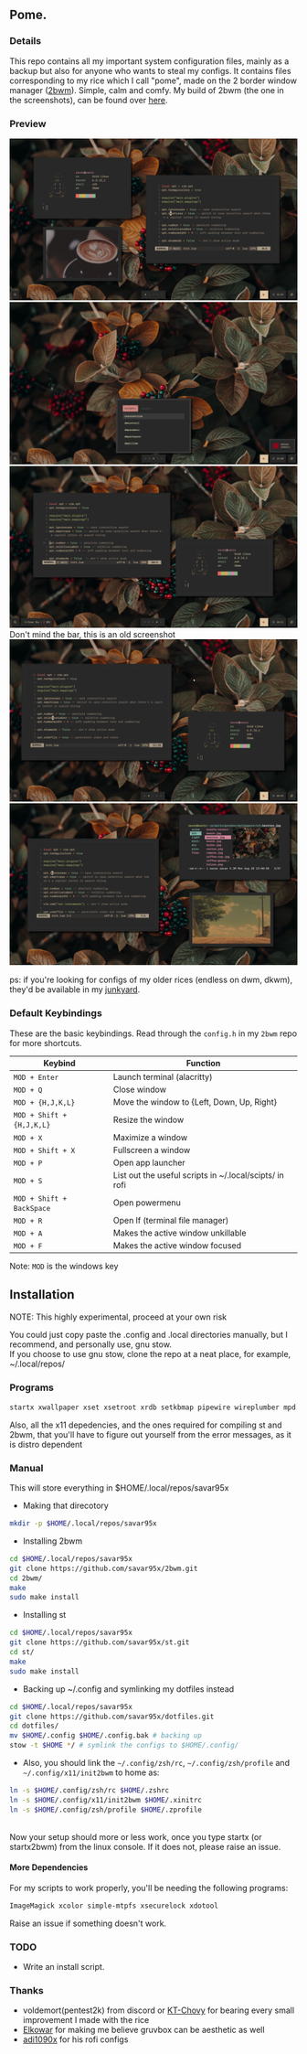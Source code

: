 
## Pome.
### Details
This repo contains all my important system configuration files, mainly as a backup but also for anyone who wants to steal my configs.
It contains files corresponding to my rice which I call "pome", made on the 2 border window manager ([2bwm](https://github.com/venam/2bwm)). Simple, calm and comfy.
My build of 2bwm (the one in the screenshots), can be found over [here](https://github.com/savar95x/2bwm).
### Preview
<img src=.assets/pome/new3.png />
<img src=.assets/pome/new4.png />
<img src=.assets/pome/new2.png />
Don't mind the bar, this is an old screenshot
<img src=.assets/pome/new1.png />
<img src=.assets/pome/old.png />

<!--My rice on 2bwm using gruvbox. Simple, calm and comfy. I call it "pome".-->

ps:
if you're looking for configs of my older rices (endless on dwm, dkwm), they'd be available in my [junkyard](https://github.com/savar95x/junkyard).

### Default Keybindings

These are the basic keybindings. Read through the `config.h` in my `2bwm` repo for more shortcuts.

|        Keybind            |                 Function                                     |
| ------------------------- | ------------------------------------------------------------ |
| `MOD + Enter`             | Launch terminal (alacritty)                                  |
| `MOD + Q`                 | Close window                                                 |
| `MOD + {H,J,K,L}`         | Move the window to {Left, Down, Up, Right}                   |
| `MOD + Shift + {H,J,K,L}` | Resize the window                                            |
| `MOD + X`                 | Maximize a window                                            |
| `MOD + Shift + X`         | Fullscreen a window                                          |
| `MOD + P`                 | Open app launcher                                            |
| `MOD + S`                 | List out the useful scripts in ~/.local/scipts/ in rofi      |
| `MOD + Shift + BackSpace` | Open powermenu                                               |
| `MOD + R`                 | Open lf (terminal file manager)                              |
| `MOD + A`                 | Makes the active window unkillable                           |
| `MOD + F`                 | Makes the active window focused                              |

Note: `MOD` is the windows key

## Installation

NOTE: This highly experimental, proceed at your own risk

You could just copy paste the .config and .local directories manually, but I recommend, and personally use, gnu stow.<br>
If you choose to use gnu stow, clone the repo at a neat place, for example, ~/.local/repos/

### Programs
```bash
startx xwallpaper xset xsetroot xrdb setkbmap pipewire wireplumber mpd ncmpcpp picom xbanish redshift polybar rofi firefox mpv gotop
```
Also, all the x11 depedencies, and the ones required for compiling st and 2bwm, that you'll have to figure out yourself from the error messages, as it is distro dependent

### Manual
This will store everything in $HOME/.local/repos/savar95x

- Making that direcotory
```bash
mkdir -p $HOME/.local/repos/savar95x
```

- Installing 2bwm
```bash
cd $HOME/.local/repos/savar95x
git clone https://github.com/savar95x/2bwm.git
cd 2bwm/
make
sudo make install
```

- Installing st
```bash
cd $HOME/.local/repos/savar95x
git clone https://github.com/savar95x/st.git
cd st/
make
sudo make install
```

- Backing up ~/.config and symlinking my dotfiles instead
```bash
cd $HOME/.local/repos/savar95x
git clone https://github.com/savar95x/dotfiles.git
cd dotfiles/
mv $HOME/.config $HOME/.config.bak # backing up
stow -t $HOME */ # symlink the configs to $HOME/.config/
```

- Also, you should link the `~/.config/zsh/rc`, `~/.config/zsh/profile` and `~/.config/x11/init2bwm` to home as:
```bash
ln -s $HOME/.config/zsh/rc $HOME/.zshrc
ln -s $HOME/.config/x11/init2bwm $HOME/.xinitrc
ln -s $HOME/.config/zsh/profile $HOME/.zprofile
```

<br>Now your setup should more or less work, once you type startx (or startx2bwm) from the linux console. If it does not, please raise an issue.

#### More Dependencies
For my scripts to work properly, you'll be needing the following programs:
```bash
ImageMagick xcolor simple-mtpfs xsecurelock xdotool
```
Raise an issue if something doesn't work.

### TODO
- Write an install script.

### Thanks
- voldemort(pentest2k) from discord or [KT-Chovy](https://reddit.com/u/KT-Chovy) for bearing every small improvement I made with the rice
- [Elkowar](https://github.com/elkowar/) for making me believe gruvbox can be aesthetic as well
- [adi1090x](https://github.com/adi1090x/) for his rofi configs
